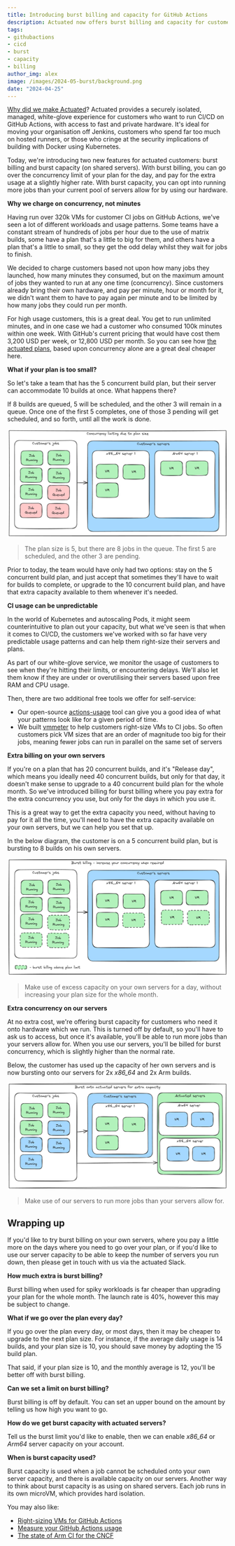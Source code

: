 ```yaml
---
title: Introducing burst billing and capacity for GitHub Actions
description: Actuated now offers burst billing and capacity for customers with spiky and unpredictable CI/CD workloads.
tags:
- githubactions
- cicd
- burst
- capacity
- billing
author_img: alex
image: /images/2024-05-burst/background.png
date: "2024-04-25"
---
```


[Why did we make Actuated](/blog/blazing-fast-ci-with-microvms)? Actuated provides a securely isolated, managed, white-glove experience for customers who want to run CI/CD on GitHub Actions, with access to fast and private hardware. It's ideal for moving your organisation off Jenkins, customers who spend far too much on hosted runners, or those who cringe at the security implications of building with Docker using Kubernetes.

Today, we're introducing two new features for actuated customers: burst billing and burst capacity (on shared servers). With burst billing, you can go over the concurrency limit of your plan for the day, and pay for the extra usage at a slightly higher rate. With burst capacity, you can opt into running more jobs than your current pool of servers allow for by using our hardware.

**Why we charge on concurrency, not minutes**

Having run over 320k VMs for customer CI jobs on GitHub Actions, we've seen a lot of different workloads and usage patterns. Some teams have a constant stream of hundreds of jobs per hour due to the use of matrix builds, some have a plan that's a little to big for them, and others have a plan that's a little to small, so they get the odd delay whilst they wait for jobs to finish.

We decided to charge customers based not upon how many jobs they launched, how many minutes they consumed, but on the maximum amount of jobs they wanted to run at any one time (concurrency). Since customers already bring their own hardware, and pay per minute, hour or month for it, we didn't want them to have to pay again per minute and to be limited by how many jobs they could run per month.

For high usage customers, this is a great deal. You get to run unlimited minutes, and in one case we had a customer who consumed 100k minutes within one week. With GitHub's current pricing that would have cost them 3,200 USD per week, or 12,800 USD per month. So you can see how [the actuated plans](/pricing), based upon concurrency alone are a great deal cheaper here.

**What if your plan is too small?**

So let's take a team that has the 5 concurrent build plan, but their server can accommodate 10 builds at once. What happens there?

If 8 builds are queued, 5 will be scheduled, and the other 3 will remain in a queue. Once one of the first 5 completes, one of those 3 pending will get scheduled, and so forth, until all the work is done.

![Concurrency limiting in practice](/images/2024-05-burst/limited.png)
> The plan size is 5, but there are 8 jobs in the queue. The first 5 are scheduled, and the other 3 are pending.

Prior to today, the team would have only had two options: stay on the 5 concurrent build plan, and just accept that sometimes they'll have to wait for builds to complete, or upgrade to the 10 concurrent build plan, and have that extra capacity available to them whenever it's needed.

**CI usage can be unpredictable**

In the world of Kubernetes and autoscaling Pods, it might seem counterintuitive to plan out your capacity, but what we've seen is that when it comes to CI/CD, the customers we've worked with so far have very predictable usage patterns and can help them right-size their servers and plans.

As part of our white-glove service, we monitor the usage of customers to see when they're hitting their limits, or encountering delays. We'll also let them know if they are under or overutilising their servers based upon free RAM and CPU usage.

Then, there are two additional free tools we offer for self-service:

* Our open-source [actions-usage](/blog/github-actions-usage-cli) tool can give you a good idea of what your patterns look like for a given period of time.
* We built [vmmeter](/blog/right-sizing-vms-github-actions) to help customers right-size VMs to CI jobs. So often customers pick VM sizes that are an order of magnitude too big for their jobs, meaning fewer jobs can run in parallel on the same set of servers

**Extra billing on your own servers**

If you're on a plan that has 20 concurrent builds, and it's "Release day", which means you ideally need 40 concurrent builds, but only for that day, it doesn't make sense to upgrade to a 40 concurrent build plan for the whole month. So we've introduced billing for burst billing where you pay extra for the extra concurrency you use, but only for the days in which you use it.

This is a great way to get the extra capacity you need, without having to pay for it all the time, you'll need to have the extra capacity available on your own servers, but we can help you set that up.

In the below diagram, the customer is on a 5 concurrent build plan, but is bursting to 8 builds on his own servers.

![Burst billing](/images/2024-05-burst/burst-billing.png)
> Make use of excess capacity on your own servers for a day, without increasing your plan size for the whole month.

**Extra concurrency on our servers**

At no extra cost, we're offering burst capacity for customers who need it onto hardware which we run. This is turned off by default, so you'll have to ask us to access, but once it's available, you'll be able to run more jobs than your servers allow for. When you use our servers, you'll be billed for burst concurrency, which is slightly higher than the normal rate.

Below, the customer has used up the capacity of her own servers and is now bursting onto our servers for 2x *x86_64* and 2x Arm builds.

![Use our servers](/images/2024-05-burst/actuated-servers.png)
> Make use of our servers to run more jobs than your servers allow for.

## Wrapping up

If you'd like to try burst billing on your own servers, where you pay a little more on the days where you need to go over your plan, or if you'd like to use our server capacity to be able to keep the number of servers you run down, then please get in touch with us via the actuated Slack.

**How much extra is burst billing?**

Burst billing when used for spiky workloads is far cheaper than upgrading your plan for the whole month. The launch rate is 40%, however this may be subject to change.

**What if we go over the plan every day?**

If you go over the plan every day, or most days, then it may be cheaper to upgrade to the next plan size. For instance, if the average daily usage is 14 builds, and your plan size is 10, you should save money by adopting the 15 build plan.

That said, if your plan size is 10, and the monthly average is 12, you'll be better off with burst billing.

**Can we set a limit on burst billing?**

Burst billing is off by default. You can set an upper bound on the amount by telling us how high you want to go.

**How do we get burst capacity with actuated servers?**

Tell us the burst limit you'd like to enable, then we can enable *x86_64* or *Arm64* server capacity on your account.

**When is burst capacity used?**

Burst capacity is used when a job cannot be scheduled onto your own server capacity, and there is available capacity on our servers. Another way to think about burst capacity is as using on shared servers. Each job runs in its own microVM, which provides hard isolation.

You may also like:

* [Right-sizing VMs for GitHub Actions](/blog/right-sizing-vms-github-actions)
* [Measure your GitHub Actions usage](/blog/github-actions-usage-cli)
* [The state of Arm CI for the CNCF](/blog/cncf-arm-march-update)

